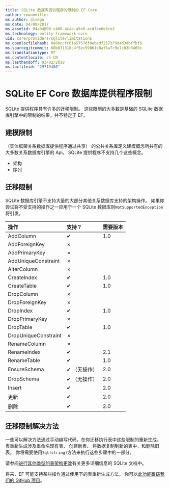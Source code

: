 ```yaml
---
title: SQLite 数据库提供程序的限制的 EF Core
author: rowanmiller
ms.author: divega
ms.date: 04/09/2017
ms.assetid: 94ab4800-c460-4caa-a5e8-acdfee6e6ce2
ms.technology: entity-framework-core
uid: core/providers/sqlite/limitations
ms.openlocfilehash: 8a60ccfc61a5757df8ebedf257379d4d3dbffbf6
ms.sourcegitcommit: 60b831318c4f5ec99061e8af6a7c9e7c03b3469c
ms.translationtype: MT
ms.contentlocale: zh-CN
ms.lasthandoff: 03/02/2018
ms.locfileid: "29719480"
---
```

# <a name="sqlite-ef-core-database-provider-limitations"></a>SQLite EF Core 数据库提供程序限制

SQLite 提供程序具有许多的迁移限制。 这些限制的大多数是基础的 SQLite 数据库引擎中的限制的结果，并不特定于 EF。

## <a name="modeling-limitations"></a>建模限制

（实体框架关系数据库提供程序通过共享） 的公共关系库定义建模概念所共有的大多数关系数据库引擎的 Api。 SQLite 提供程序不支持几个这些概念。

* 架构
* 序列

## <a name="migrations-limitations"></a>迁移限制

SQLite 数据库引擎不支持大量的大部分其他关系数据库支持的架构操作。 如果你尝试将不受支持的操作之一应用于一个 SQLite 数据库则`NotSupportedException`将引发。

| 操作            | 支持？ | 需要版本 |
|:---------------------|:-----------|:-----------------|
| AddColumn            | ✔          | 1.0              |
| AddForeignKey        | ✗          |                  |
| AddPrimaryKey        | ✗          |                  |
| AddUniqueConstraint  | ✗          |                  |
| AlterColumn          | ✗          |                  |
| CreateIndex          | ✔          | 1.0              |
| CreateTable          | ✔          | 1.0              |
| DropColumn           | ✗          |                  |
| DropForeignKey       | ✗          |                  |
| DropIndex            | ✔          | 1.0              |
| DropPrimaryKey       | ✗          |                  |
| DropTable            | ✔          | 1.0              |
| DropUniqueConstraint | ✗          |                  |
| RenameColumn         | ✗          |                  |
| RenameIndex          | ✔          | 2.1              |
| RenameTable          | ✔          | 1.0              |
| EnsureSchema         | ✔ （无操作）  | 2.0              |
| DropSchema           | ✔ （无操作）  | 2.0              |
| Insert               | ✔          | 2.0              |
| 更新               | ✔          | 2.0              |
| 删除               | ✔          | 2.0              |

## <a name="migrations-limitations-workaround"></a>迁移限制解决方法

一些可以解决方法通过手动编写代码，在你迁移执行表中这些限制的重新生成。 表重新生成涉及重命名现有表、 创建新表、 将数据复制到新的表中，和删除旧表。 你将需要使用`Sql(string)`方法来执行这些步骤中的一部分。

请参阅[进行其他类型的表架构更改](http://sqlite.org/lang_altertable.html#otheralter)有关更多详细信息的 SQLite 文档中。

将来，EF 可能支持某些操作通过使用下的表重新生成方法。 你可以[此功能跟踪我们的 GitHub 项目](https://github.com/aspnet/EntityFrameworkCore/issues/329)。
